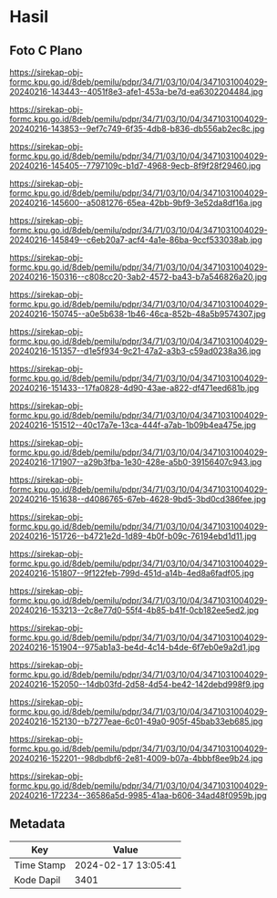 # Hasil

## Foto C Plano

https://sirekap-obj-formc.kpu.go.id/8deb/pemilu/pdpr/34/71/03/10/04/3471031004029-20240216-143443--4051f8e3-afe1-453a-be7d-ea6302204484.jpg

https://sirekap-obj-formc.kpu.go.id/8deb/pemilu/pdpr/34/71/03/10/04/3471031004029-20240216-143853--9ef7c749-6f35-4db8-b836-db556ab2ec8c.jpg

https://sirekap-obj-formc.kpu.go.id/8deb/pemilu/pdpr/34/71/03/10/04/3471031004029-20240216-145405--7797109c-b1d7-4968-9ecb-8f9f28f29460.jpg

https://sirekap-obj-formc.kpu.go.id/8deb/pemilu/pdpr/34/71/03/10/04/3471031004029-20240216-145600--a5081276-65ea-42bb-9bf9-3e52da8df16a.jpg

https://sirekap-obj-formc.kpu.go.id/8deb/pemilu/pdpr/34/71/03/10/04/3471031004029-20240216-145849--c6eb20a7-acf4-4a1e-86ba-9ccf533038ab.jpg

https://sirekap-obj-formc.kpu.go.id/8deb/pemilu/pdpr/34/71/03/10/04/3471031004029-20240216-150316--c808cc20-3ab2-4572-ba43-b7a546826a20.jpg

https://sirekap-obj-formc.kpu.go.id/8deb/pemilu/pdpr/34/71/03/10/04/3471031004029-20240216-150745--a0e5b638-1b46-46ca-852b-48a5b9574307.jpg

https://sirekap-obj-formc.kpu.go.id/8deb/pemilu/pdpr/34/71/03/10/04/3471031004029-20240216-151357--d1e5f934-9c21-47a2-a3b3-c59ad0238a36.jpg

https://sirekap-obj-formc.kpu.go.id/8deb/pemilu/pdpr/34/71/03/10/04/3471031004029-20240216-151433--17fa0828-4d90-43ae-a822-df471eed681b.jpg

https://sirekap-obj-formc.kpu.go.id/8deb/pemilu/pdpr/34/71/03/10/04/3471031004029-20240216-151512--40c17a7e-13ca-444f-a7ab-1b09b4ea475e.jpg

https://sirekap-obj-formc.kpu.go.id/8deb/pemilu/pdpr/34/71/03/10/04/3471031004029-20240216-171907--a29b3fba-1e30-428e-a5b0-39156407c943.jpg

https://sirekap-obj-formc.kpu.go.id/8deb/pemilu/pdpr/34/71/03/10/04/3471031004029-20240216-151638--d4086765-67eb-4628-9bd5-3bd0cd386fee.jpg

https://sirekap-obj-formc.kpu.go.id/8deb/pemilu/pdpr/34/71/03/10/04/3471031004029-20240216-151726--b4721e2d-1d89-4b0f-b09c-76194ebd1d11.jpg

https://sirekap-obj-formc.kpu.go.id/8deb/pemilu/pdpr/34/71/03/10/04/3471031004029-20240216-151807--9f122feb-799d-451d-a14b-4ed8a6fadf05.jpg

https://sirekap-obj-formc.kpu.go.id/8deb/pemilu/pdpr/34/71/03/10/04/3471031004029-20240216-153213--2c8e77d0-55f4-4b85-b41f-0cb182ee5ed2.jpg

https://sirekap-obj-formc.kpu.go.id/8deb/pemilu/pdpr/34/71/03/10/04/3471031004029-20240216-151904--975ab1a3-be4d-4c14-b4de-6f7eb0e9a2d1.jpg

https://sirekap-obj-formc.kpu.go.id/8deb/pemilu/pdpr/34/71/03/10/04/3471031004029-20240216-152050--14db03fd-2d58-4d54-be42-142debd998f9.jpg

https://sirekap-obj-formc.kpu.go.id/8deb/pemilu/pdpr/34/71/03/10/04/3471031004029-20240216-152130--b7277eae-6c01-49a0-905f-45bab33eb685.jpg

https://sirekap-obj-formc.kpu.go.id/8deb/pemilu/pdpr/34/71/03/10/04/3471031004029-20240216-152201--98dbdbf6-2e81-4009-b07a-4bbbf8ee9b24.jpg

https://sirekap-obj-formc.kpu.go.id/8deb/pemilu/pdpr/34/71/03/10/04/3471031004029-20240216-172234--36586a5d-9985-41aa-b606-34ad48f0959b.jpg


## Metadata

| Key        | Value               |
| ---------- | ------------------- |
| Time Stamp | 2024-02-17 13:05:41 |
| Kode Dapil | 3401                |



